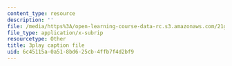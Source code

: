 ```yaml
---
content_type: resource
description: ''
file: /media/https%3A/open-learning-course-data-rc.s3.amazonaws.com/21g-107-chinese-i-streamlined-fall-2014/6c45115a0a518bd625cb4ffb7f4d2bf9_9RZa3zBruVA.srt
file_type: application/x-subrip
resourcetype: Other
title: 3play caption file
uid: 6c45115a-0a51-8bd6-25cb-4ffb7f4d2bf9
---
```

